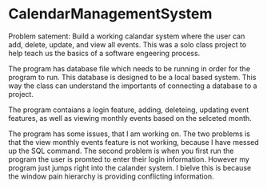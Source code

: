 # CalendarManagementSystem

Problem satement:  Build a working calandar system where the user can add, delete, update, and view all events. This was a solo class project to help teach us the basics of a software engeering process. 

The program has database file which needs to be running in order for the program to run. This database is designed to be a local based system. This way the class can understand the importants of connecting a database to a project.

The program contaians a login feature, adding, deleteing, updating event features, as well as viewing monthly events based on the selceted month.

The program has some issues, that I am working on. The two problems is that the view monthly events feature is not working, because I have messed up the SQL command. The second problem is when you first run the program the user is promted to enter their login information. However my program just jumps right into the calander system. I bielve this is because the window pain hierarchy is providing conflicting information.
